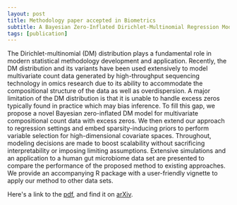 ```yaml
---
layout: post
title: Methodology paper accepted in Biometrics
subtitle: A Bayesian Zero-Inflated Dirichlet-Multinomial Regression Model for Multivariate Compositional Count Data 
tags: [publication]
---
```

The Dirichlet-multinomial (DM) distribution plays a fundamental role in modern statistical methodology development and application. 
Recently, the DM distribution and its variants have been used extensively to model multivariate count data generated by high-throughput 
sequencing technology in omics research due to its ability to accommodate the compositional structure of the data as well as overdispersion.
A major limitation of the DM distribution is that it is unable to handle excess zeros typically found in practice which may bias inference. 
To fill this gap, we propose a novel Bayesian zero-inflated DM model for multivariate compositional count data with excess zeros.
We then extend our approach to regression settings and embed sparsity-inducing priors to perform variable selection for high-dimensional covariate 
spaces. Throughout, modeling decisions are made to boost scalability without sacrificing interpretability or imposing limiting assumptions.
Extensive simulations and an application to a human gut microbiome data set are presented to compare the performance of the proposed method to 
existing approaches. We provide an accompanying R package with a user-friendly vignette to apply our method to other data sets.

Here's a link to the [pdf](https://mkoslovsky.github.io/ZeroInflated.pdf), and find it on [arXiv](http://arxiv.org/abs/2302.12283).
